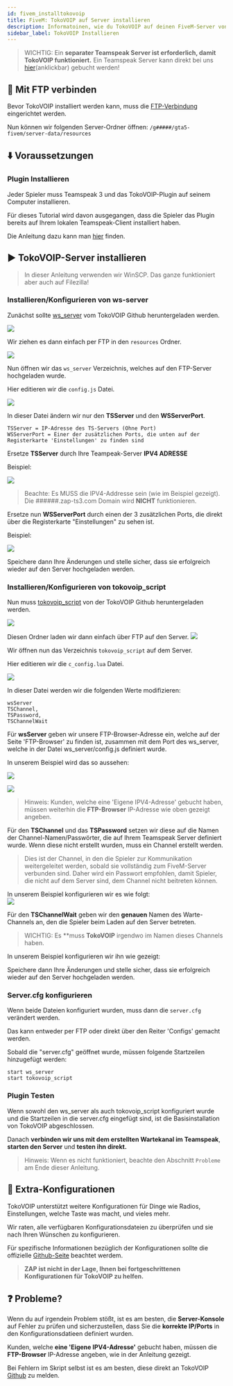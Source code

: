 ```yaml
---
id: fivem_installtokovoip
title: FiveM: TokoVOIP auf Server installieren
description: Informatoinen, wie du TokoVOIP auf deinen FiveM-Server von ZAP-Hosting installieren kannst - ZAP-Hosting.com Dokumentationen
sidebar_label: TokoVOIP Installieren
---
```


> WICHTIG: Ein **separater Teamspeak Server ist erforderlich, damit TokoVOIP funktioniert.** Ein Teamspeak Server kann direkt bei uns [hier](https://zap-hosting.com/en/shop/product/teamspeak3-server/)(anklickbar) gebucht werden!

## 📶 Mit FTP verbinden

Bevor TokoVOIP installiert werden kann, muss die [FTP-Verbindung](gameserver_ftpaccess.md) eingerichtet werden.

Nun können wir folgenden Server-Ordner öffnen:
`/g#####/gta5-fivem/server-data/resources`

## ⬇️ Voraussetzungen

### Plugin Installieren 

Jeder Spieler muss Teamspeak 3 und das TokoVOIP-Plugin auf seinem Computer installieren.

Für dieses Tutorial wird davon ausgegangen, dass die Spieler das Plugin bereits auf Ihrem lokalen Teamspeak-Client installiert haben.

Die Anleitung dazu kann man [hier](https://github.com/Itokoyamato/TokoVOIP_TS3#players-setting-up-the-ts3-plugin) finden.

## ▶️ TokoVOIP-Server installieren

> In dieser Anleitung verwenden wir WinSCP. Das ganze funktioniert aber auch auf Filezilla! 

### Installieren/Konfigurieren von ws-server

Zunächst sollte [ws_server](https://github.com/Itokoyamato/TokoVOIP_TS3/releases) vom TokoVOIP Github heruntergeladen werden. 

![](https://screensaver01.zap-hosting.com/index.php/s/wwK8WjafYbH3s97/preview)

Wir ziehen es dann einfach per FTP in den `resources` Ordner.

![](https://screensaver01.zap-hosting.com/index.php/s/wGHKGbFCCF5HwaD/preview)

Nun öffnen wir das `ws_server` Verzeichnis, welches auf den FTP-Server hochgeladen wurde.

Hier editieren wir die `config.js` Datei.

![](https://screensaver01.zap-hosting.com/index.php/s/kT4qyH6pJD4SHYJ/preview)

In dieser Datei ändern wir nur den **TSServer** und den **WSServerPort**.

```
TSServer = IP-Adresse des TS-Servers (Ohne Port)
WSServerPort = Einer der zusätzlichen Ports, die unten auf der Registerkarte 'Einstellungen' zu finden sind 
```

Ersetze **TSServer** durch Ihre Teampeak-Server **IPV4 ADRESSE**

Beispiel:

![](https://screensaver01.zap-hosting.com/index.php/s/ezM8i4dmJEGCLEQ/preview)

> Beachte: Es MUSS die IPV4-Addresse sein (wie im Beispiel gezeigt). Die ######.zap-ts3.com Domain wird **NICHT** funktionieren. 

Ersetze nun **WSServerPort** durch einen der 3 zusätzlichen Ports, die direkt über die Registerkarte "Einstellungen" zu sehen ist.

Beispiel:

![](https://screensaver01.zap-hosting.com/index.php/s/CAjjYWwAPozL9or/preview)

Speichere dann Ihre Änderungen und stelle sicher, dass sie erfolgreich wieder auf den Server hochgeladen werden. 

### Installieren/Konfigurieren von tokovoip_script

Nun muss [tokovoip_script](https://github.com/Itokoyamato/TokoVOIP_TS3/releases) von der TokoVOIP Github heruntergeladen werden. 

![](https://screensaver01.zap-hosting.com/index.php/s/DWbddAJYa2bbBDX/preview)

Diesen Ordner laden wir dann einfach über FTP auf den Server.
![](https://screensaver01.zap-hosting.com/index.php/s/CbMWPPgn5pkwxxz/preview)

Wir öffnen nun das Verzeichnis `tokovoip_script` auf dem Server.

Hier editieren wir die `c_config.lua` Datei.

![](https://screensaver01.zap-hosting.com/index.php/s/beZzcJ58Z4qYfmC/preview)

In dieser Datei werden wir die folgenden Werte modifizieren:
```
wsServer
TSChannel,
TSPassword, 
TSChannelWait
```

Für **wsServer** geben wir unsere FTP-Browser-Adresse ein, welche auf der Seite 'FTP-Browser' zu finden ist, zusammen mit dem Port des ws_server, welche in der Datei ws_server/config.js definiert wurde.

In unserem Beispiel wird das so aussehen:

![](https://screensaver01.zap-hosting.com/index.php/s/WHscefzccyncDDt/preview)

![](https://screensaver01.zap-hosting.com/index.php/s/agXn5tSdXf6ZEcT/preview)

> Hinweis: Kunden, welche eine 'Eigene IPV4-Adresse' gebucht haben, müssen weiterhin die **FTP-Browser** IP-Adresse wie oben gezeigt angeben. 

Für den **TSChannel** und das **TSPassword** setzen wir diese auf die Namen der Channel-Namen/Passwörter, die auf Ihrem Teamspeak Server definiert wurde. Wenn diese nicht erstellt wurden, muss ein Channel erstellt werden.

> Dies ist der Channel, in den die Spieler zur Kommunikation weitergeleitet werden, sobald sie vollständig zum FiveM-Server verbunden sind. Daher wird ein Passwort empfohlen, damit Spieler, die nicht auf dem Server sind, dem Channel nicht beitreten können. 

In unserem Beispiel konfigurieren wir es wie folgt:  
![](https://screensaver01.zap-hosting.com/index.php/s/WmX2j5DKZcoCJT8/preview)

Für den **TSChannelWait** geben wir den **genauen** Namen des Warte-Channels an, den die Spieler beim Laden auf den Server betreten.

> WICHTIG: Es **muss **TokoVOIP** irgendwo im Namen dieses Channels haben. 

In unserem Beispiel konfigurieren wir ihn wie gezeigt:

Speichere dann Ihre Änderungen und stelle sicher, dass sie erfolgreich wieder auf den Server hochgeladen werden. 

### Server.cfg konfigurieren

Wenn beide Dateien konfiguriert wurden, muss dann die `server.cfg` verändert werden.

Das kann entweder per FTP oder direkt über den Reiter 'Configs' gemacht werden. 

Sobald die "server.cfg" geöffnet wurde, müssen folgende Startzeilen hinzugefügt werden:

```
start ws_server
start tokovoip_script
```

### Plugin Testen

Wenn sowohl den ws_server als auch tokovoip_script konfiguriert wurde und die Startzeilen in die server.cfg eingefügt sind, ist die Basisinstallation von TokoVOIP abgeschlossen. 

Danach **verbinden wir uns mit dem erstellten Wartekanal im Teamspeak**, **starten den Server** und **testen ihn direkt.**

> Hinweis: Wenn es nicht funktioniert, beachte den Abschnitt `Probleme` am Ende dieser Anleitung.

## 📃 Extra-Konfigurationen

TokoVOIP unterstützt weitere Konfigurationen für Dinge wie Radios, Einstellungen, welche Taste was macht, und vieles mehr.

Wir raten, alle verfügbaren Konfigurationsdateien zu überprüfen und sie nach Ihren Wünschen zu konfigurieren.

Für spezifische Informationen bezüglich der Konfigurationen sollte die offizielle [Github-Seite](https://github.com/Itokoyamato/TokoVOIP_TS3) beachtet werdem.

> **ZAP ist nicht in der Lage, Ihnen bei fortgeschrittenen Konfigurationen für TokoVOIP zu helfen.**


## ❓ Probleme? 

Wenn du auf irgendein Problem stößt, ist es am besten, die **Server-Konsole** auf Fehler zu prüfen und sicherzustellen, dass Sie die **korrekte IP/Ports** in den Konfigurationsdatieen definiert wurden.

Kunden, welche **eine 'Eigene IPV4-Adresse'** gebucht haben, müssen die **FTP-Browser** IP-Adresse angeben, wie in der Anleitung gezeigt. 

Bei Fehlern im Skript selbst ist es am besten, diese direkt an TokoVOIP [Github](https://github.com/Itokoyamato/TokoVOIP_TS3) zu melden.
